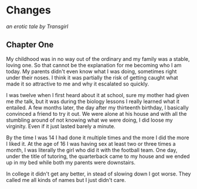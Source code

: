 # Changes
_an erotic tale by Transgirl_

## Chapter One
My childhood was in no way out of the ordinary and my family was a stable,
loving one. So that cannot be the explanation for me becoming who I am today.
My parents didn't even know what I was doing, sometimes right under their
noses. I think it was partially the risk of getting caught what made it so
attractive to me and why it escalated so quickly.

I was twelve when I first heard about it at school, sure my mother had given me
_the_ talk, but it was during the biology lessons I really learned what it
entailed. A few months later, the day after my thirteenth birthday, I basically
convinced a friend to try it out. We were alone at his house and with all the
stumbling around of not knowing what we were doing, I did loose my virginity.
Even if it just lasted barely a minute.

By the time I was 14 I had done it multiple times and the more I did the more I
liked it. At the age of 16 I was having sex at least two or three times a
month, I was literally the girl who did it with the football team. One day,
under the title of tutoring, the quarterback came to my house and we ended up
in my bed while both my parents were downstairs.

In college it didn't get any better, in stead of slowing down I got worse. They
called me all kinds of names but I just didn't care. 
